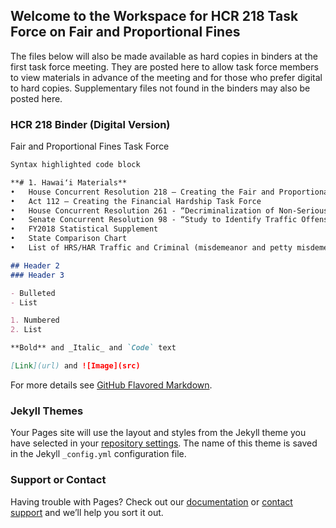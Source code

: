 ## Welcome to the Workspace for HCR 218 Task Force on Fair and Proportional Fines

The files below will also be made available as hard copies in binders at the first task force meeting. They are posted here to allow task force members to view materials in advance of the meeting and for those who prefer digital to hard copies. Supplementary files not found in the binders may also be posted here.

### HCR 218 Binder (Digital Version)

Fair and Proportional Fines Task Force

```markdown
Syntax highlighted code block

**# 1. Hawaiʻi Materials**
•	House Concurrent Resolution 218 – Creating the Fair and Proportional Fines Task Force
•	Act 112 – Creating the Financial Hardship Task Force
•	House Concurrent Resolution 261 - “Decriminalization of Non-Serious Offenses: Plan of Action” (2005)
•	Senate Concurrent Resolution 98 - “Study to Identify Traffic Offenses and Crimes, Petty Misdemeanor Offenses, and Misdemeanor Offenses that Cause a Disproportionate Workload for the Judiciary and that May be Appropriate or Decriminalization as Infractions” (2015)
•	FY2018 Statistical Supplement 
•	State Comparison Chart 
•	List of HRS/HAR Traffic and Criminal (misdemeanor and petty misdemeanor) Offenses (?)

## Header 2
### Header 3

- Bulleted
- List

1. Numbered
2. List

**Bold** and _Italic_ and `Code` text

[Link](url) and ![Image](src)
```

For more details see [GitHub Flavored Markdown](https://guides.github.com/features/mastering-markdown/).

### Jekyll Themes

Your Pages site will use the layout and styles from the Jekyll theme you have selected in your [repository settings](https://github.com/adamcohen3/SLH2019-HCR218-Task-Force/settings). The name of this theme is saved in the Jekyll `_config.yml` configuration file.

### Support or Contact

Having trouble with Pages? Check out our [documentation](https://help.github.com/categories/github-pages-basics/) or [contact support](https://github.com/contact) and we’ll help you sort it out.
